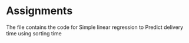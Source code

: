 # Assignments
The file contains the code for Simple linear regression to Predict delivery time using sorting time 

